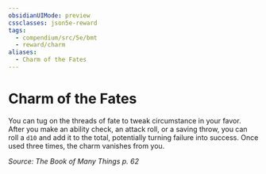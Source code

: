 ```yaml
---
obsidianUIMode: preview
cssclasses: json5e-reward
tags:
  - compendium/src/5e/bmt
  - reward/charm
aliases:
  - Charm of the Fates
---
```

# Charm of the Fates

You can tug on the threads of fate to tweak circumstance in your favor. After you make an ability check, an attack roll, or a saving throw, you can roll a `d10` and add it to the total, potentially turning failure into success. Once used three times, the charm vanishes from you.

*Source: The Book of Many Things p. 62*
